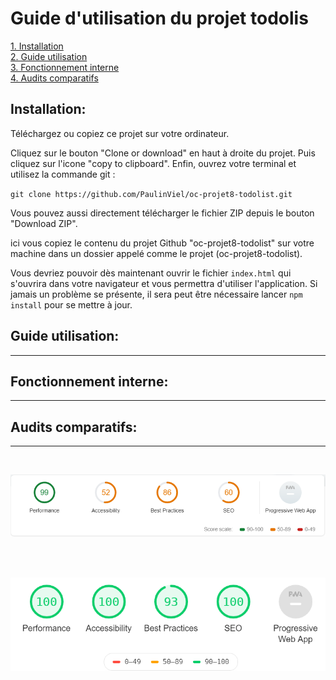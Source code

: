# **Guide d'utilisation du projet todolis**

[1. Installation](#installation)  
[2. Guide utilisation](#guide-utilisation)  
[3. Fonctionnement interne](#fonctionnement-interne)  
[4. Audits comparatifs](#audit-comparatifs)  


## Installation:

Téléchargez ou copiez ce projet sur votre ordinateur.

Cliquez sur le bouton "Clone or download" en haut à droite du projet. Puis cliquez sur l'icone "copy to clipboard". Enfin, ouvrez votre terminal et utilisez la commande git : 

`git clone https://github.com/PaulinViel/oc-projet8-todolist.git`

Vous pouvez aussi directement télécharger le fichier ZIP depuis le bouton "Download ZIP".

ici vous copiez le contenu du projet Github "oc-projet8-todolist" sur votre machine dans un dossier appelé comme le projet (oc-projet8-todolist).

Vous devriez pouvoir dès maintenant ouvrir le fichier `index.html` qui s'ouvrira dans votre navigateur et vous permettra d'utiliser l'application. Si jamais un problème se présente, il sera peut être nécessaire lancer `npm install` pour se mettre à jour. 


## Guide utilisation: 

****

## Fonctionnement interne: 

****

## Audits comparatifs: 

****

<br>

![alt text](../img/auditv1.png "Audit v1")  

<br>
<br>

![alt text](../img/auditv2.png "Audit v2")  

<br>
